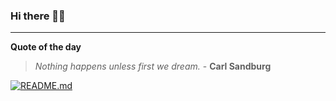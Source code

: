### Hi there 👋🏻


---

**Quote of the day**

> *Nothing happens unless first we dream.* - **Carl Sandburg** 

[![README.md](https://github.com/marcolovazzano/marcolovazzano/actions/workflows/readme.yml/badge.svg?branch=main)](https://github.com/marcolovazzano/marcolovazzano/actions/workflows/readme.yml)
